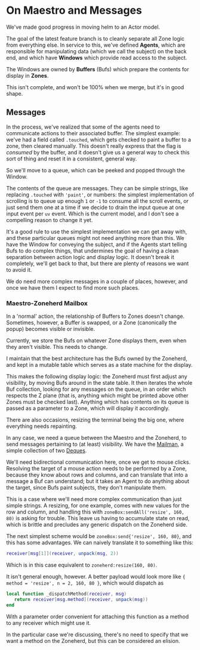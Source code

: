 # On Maestro and Messages


  We've made good progress in moving helm to an Actor model\.

The goal of the latest feature branch is to cleanly separate all Zone logic
from everything else\.  In service to this, we've defined **Agents**, which are
responsible for manipulating data \(which we call the subject\) on the back end,
and which have **Windows** which provide read access to the subject\.

The Windows are owned by **Buffers** \(Bufs\) which prepare the contents for
display in **Zones**\.

This isn't complete, and won't be 100% when we merge, but it's in good shape\.


## Messages

  In the process, we've realized that some of the agents need to communicate
actions to their associated buffer\.  The simplest example: we've had a field
called `.touched`, which gets checked to paint a buffer to a zone, then
cleared manually\.  This doesn't really express that the flag is *consumed* by
the buffer, and it doesn't give us a general way to check this sort of thing
and reset it in a consistent, general way\.

So we'll move to a queue, which can be peeked and popped through the Window\.

The contents of the queue are messages\.  They can be simple strings, like
replacing `.touched` with `'paint'`, or numbers: the simplest implementation
of scrolling is to queue up enough `1` or `-1` to consume all the scroll
events, or just send them one at a time if we decide to drain the input queue
at one input event per `uv` event\.  Which is the current model, and I don't
see a compelling reason to change it yet\.

It's a good rule to use the simplest implementation we can get away with, and
these particular queues might not need anything more than this\.  We have the
Window for conveying the subject, and if the Agents start telling Bufs to do
complex things, that undermines the goal of having a clean separation between
action logic and display logic\. It doesn't break it completely, we'll get
back to that, but there are plenty of reasons we want to avoid it\.

We do need more complex messages in a couple of places, however, and once we
have them I expect to find more such places\.


### Maestro\-Zoneherd Mailbox

  In a 'normal' action, the relationship of Buffers to Zones doesn't change\.
Sometimes, however, a Buffer is swapped, or a Zone \(canonically the popup\)
becomes visible or invisible\.

Currently, we store the Bufs on whatever Zone displays them, even when they
aren't visible\.  This needs to change\.

I maintain that the best architecture has the Bufs owned by the Zoneherd, and
kept in a mutable table which serves as a state machine for the display\.

This makes the following display logic: the Zoneherd must first adjust any
visibility, by moving Bufs around in the state table\.  It then iterates the
whole Buf collection, looking for any messages on the queue, in an order which
respects the Z plane \(that is, anything which might be printed above other
Zones must be checked last\)\.  Anything which has contents on its queue is
passed as a parameter to a Zone, which will display it accordingly\.

There are also occasions, resizing the terminal being the big one, where
everything needs repainting\.

In any case, we need a queue between the Maestro and the Zoneherd, to send
messages pertaining to \(at least\) visibility\.  We have the [Mailman](https://gitlab.com/special-circumstance/helm/-/blob/trunk/doc/md/mailman/.md), a simple collection of two [Deques](https://gitlab.com/special-circumstance/helm/-/blob/trunk/doc/md/deque/.md)\.

We'll need bidirectional communication here, once we get to mouse clicks\.
Resolving the target of a mouse action needs to be performed by a Zone,
because they know about rows and columns, and can translate that into a
message a Buf can understand; but it takes an Agent to do anything about the
target, since Bufs paint subjects, they don't manipulate them\.

This is a case where we'll need more complex communication than just simple
strings\.  A resizing, for one example, comes with new values for the row and
column, and handling this with `zoneBox:sendAll('resize', 160, 80)` is asking
for trouble\.  This leave us having to accumulate state on read, which is
brittle and precludes any generic dispatch on the Zoneherd side\.

The next simplest scheme would be `zoneBox:send{'resize', 160, 80}`, and this
has some advantages\.  We can naively translate it to something like this:

```lua
receiver[msg[1]](receiver, unpack(msg, 2))
```

Which is in this case equivalent to `zoneherd:resize(160, 80)`\.

It isn't general enough, however\.  A better payload would look more like
`{ method = 'resize', n = 2, 160, 80 }`, which would dispatch as

```lua
local function _dispatchMethod(receiver, msg)
   return receiver[msg.method](receiver, unpack(msg))
end
```

With a parameter order convenient for attaching this function as a method to
any receiver which might use it\.

In the particular case we're discussing, there's no need to specify that we
want a method on the Zoneherd, but this can be considered an elision\.
